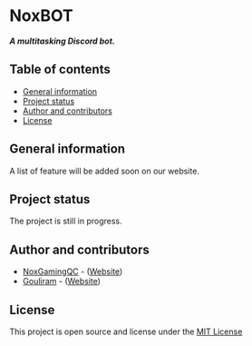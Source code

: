 # NoxBOT

_**A multitasking Discord bot.**_

## Table of contents

* [General information](#general-information)
* [Project status](#project-status)
* [Author and contributors](#author-and-contributors)
* [License](#license)

## General information

A list of feature will be added soon on our website.

## Project status

The project is still in progress.

## Author and contributors

* [NoxGamingQC](https://github.com/NoxGamingQC) - ([Website](https://www.noxgamingqc.ca))
* [Gouliram](https://github.com/Gouliram) - ([Website](https://www.gouliram.com))

## License

This project is open source and license under the [MIT License](https://github.com/NoxGamingQC/NoxBOT/blob/master/LICENSE.md)
